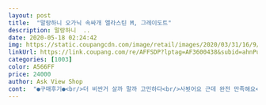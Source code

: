 ```yaml
---
layout: post 
title:  "말랑하니 오가닉 속싸개 엘라스틴 M, 그레이도트" 
description: 말랑하니  ..
date: 2020-05-18 02:24:42 
img: https://static.coupangcdn.com/image/retail/images/2020/03/31/16/9/46c76c70-3bd1-483c-a604-ddbaed144e9d.jpg 
linkUrl: https://link.coupang.com/re/AFFSDP?lptag=AF3600438&subid=ahnPublicAsk&pageKey=1414788410&itemId=2451470689&vendorItemId=5429709903&traceid=V0-113-48046919cd99a702 
categories: [1003] 
color: A566FF 
price: 24000 
author: Ask View Shop 
cont:  "●구매후기●<br/>더 비싼거 살까 말까 고민하다<br/>사뵛어요 근데 완전 만족해요<br/>아기 모로반사 때문에 구입하게 되었는데 괜찮은거 같아요<br/>아이가 넘 편안해해서 좋습니다.<br/> 3<br/> -6개월 아이들이 사용한다 하지만 저희 아이는 2주됬는데 그냥 크게 입히고 있어요.<br/> 복부부분이 많이 조이지않아 편안해하는것같아요<br/>재질도 만족이고 스판끼도 있어서 편해요<br/>하나 더 구매해야겟러요<br/>혹시 아기가 싫어할까 일단 저렴이 사보자 하고<br/>" 
---
```

